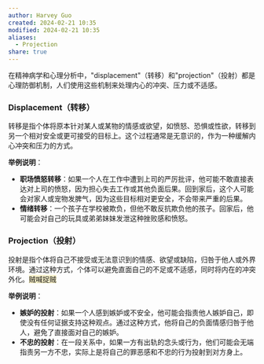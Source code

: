 ```yaml
---
author: Harvey Guo
created: 2024-02-21 10:35
modified: 2024-02-21 10:35
aliases:
  - Projection
share: true
---
```


  
在精神病学和心理分析中，"displacement"（转移）和"projection"（投射）都是心理防御机制，人们使用这些机制来处理内心的冲突、压力或不适感。

### Displacement（转移）

转移是指个体将原本针对某人或某物的情感或欲望，如愤怒、恐惧或性欲，转移到另一个相对安全或更可接受的目标上。这个过程通常是无意识的，作为一种缓解内心冲突和压力的方式。

**举例说明**：

- **职场愤怒转移**：如果一个人在工作中遭到上司的严厉批评，他可能不敢直接表达对上司的愤怒，因为担心失去工作或其他负面后果。回到家后，这个人可能会对家人或宠物发脾气，因为这些目标相对更安全，不会带来严重的后果。
- **情绪转移**：一个孩子在学校被欺负，但他不敢反抗欺负他的孩子。回家后，他可能会对自己的玩具或弟弟妹妹发泄这种挫败感和愤怒。

### Projection（投射）

投射是指个体将自己不接受或无法意识到的情感、欲望或缺陷，归咎于他人或外界环境。通过这种方式，个体可以避免直面自己的不足或不适感，同时将内在的冲突外化。<span style="background:rgba(240, 200, 0, 0.2)">贼喊捉贼</span>

**举例说明**：

- **嫉妒的投射**：如果一个人感到嫉妒或不安全，他可能会指责他人嫉妒自己，即使没有任何证据支持这种观点。通过这种方式，他将自己的负面情感归咎于他人，避免了直接面对自己的嫉妒。
- **不忠的投射**：在一段关系中，如果一方有出轨的念头或行为，他们可能会无端指责另一方不忠，实际上是将自己的罪恶感和不忠的行为投射到对方身上。
